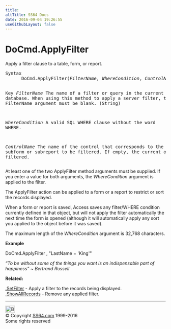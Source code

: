 ```yaml
---
title:
altTitle: SS64 Docs
date: 2016-09-04 19:26:55
useGithubLayout: false
---
```

<!-- #BeginLibraryItem "/Library/head_access.lbi" --><!-- #EndLibraryItem --><h1>DoCmd.ApplyFilter</h1>
<p>  Apply a filter clause to a table, form, or report.</p>
<pre>Syntax
      DoCmd.ApplyFilter(<i>FilterName</i>, <i>WhereCondition</i>, <i>ControlName</i>)

Key
   <i>FilterName</i>      The name of a filter or query in the current database.
                   When using this method to apply a server filter, the
                   FilterName argument must be blank. (String)

   <i>WhereCondition</i>  A valid SQL WHERE clause without the word WHERE.

   <i>ControlName</i>     The name of the control that corresponds to the
                   subform or subreport to be filtered.
                   If empty, the current object is filtered.</pre>
<p>At least one of the two ApplyFilter method arguments must be supplied. If you enter a value for both arguments, the <span class="code"><i>WhereCondition</i></span> argument is applied to the filter.</p>
<p>The ApplyFilter action can be applied to a form or a report to restrict or sort the records displayed.</p>
<p>When a form or report is saved, Access saves any filter/WHERE condition currently defined in that object, but will not apply the filter automatically the next time the form is opened (although it will automatically apply any sort you applied to the object before it was saved). </p>
<p>The maximum length of the <span class="code"><i>WhereCondition</i></span> argument is 32,768 characters.</p>
<p><b>Example</b></p>
<p class="code">DoCmd.ApplyFilter , "LastName = 'King'"</p>
<p class="quote"><i>“To be without some of the things you want is an indispensable part of happiness” ~ Bertrand Russell</i></p>
<p><b>Related:</b></p>
<p><a href="setfilter.html">.SetFilter</a> - Apply a filter to the records being displayed.<br>
<a href="showallrecords.html">.ShowAllRecords</a> - Remove any applied filter.</p><!-- #BeginLibraryItem "/Library/foot_access.lbi" --><p>
<!-- access -->

<hr>
<div id="bl" class="footer"><a href="applyfilter.html#"><img src="../images/top.png" width="30" height="22" alt="Back to the Top"></a></div>
<div id="br" class="footer, tagline">© Copyright <a href="../index.html">SS64.com</a> 1999-2016<br>
Some rights reserved</div><!-- #EndLibraryItem -->

